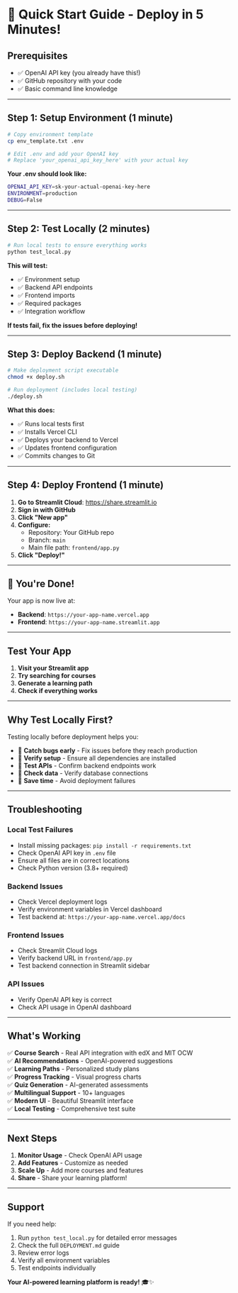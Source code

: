 # 🚀 Quick Start Guide - Deploy in 5 Minutes!

## **Prerequisites**
- ✅ OpenAI API key (you already have this!)
- ✅ GitHub repository with your code
- ✅ Basic command line knowledge

---

## **Step 1: Setup Environment (1 minute)**

```bash
# Copy environment template
cp env_template.txt .env

# Edit .env and add your OpenAI key
# Replace 'your_openai_api_key_here' with your actual key
```

**Your .env should look like:**
```bash
OPENAI_API_KEY=sk-your-actual-openai-key-here
ENVIRONMENT=production
DEBUG=False
```

---

## **Step 2: Test Locally (2 minutes)**

```bash
# Run local tests to ensure everything works
python test_local.py
```

**This will test:**
- ✅ Environment setup
- ✅ Backend API endpoints
- ✅ Frontend imports
- ✅ Required packages
- ✅ Integration workflow

**If tests fail, fix the issues before deploying!**

---

## **Step 3: Deploy Backend (1 minute)**

```bash
# Make deployment script executable
chmod +x deploy.sh

# Run deployment (includes local testing)
./deploy.sh
```

**What this does:**
- ✅ Runs local tests first
- ✅ Installs Vercel CLI
- ✅ Deploys your backend to Vercel
- ✅ Updates frontend configuration
- ✅ Commits changes to Git

---

## **Step 4: Deploy Frontend (1 minute)**

1. **Go to Streamlit Cloud**: https://share.streamlit.io
2. **Sign in with GitHub**
3. **Click "New app"**
4. **Configure:**
   - Repository: Your GitHub repo
   - Branch: `main`
   - Main file path: `frontend/app.py`
5. **Click "Deploy!"**

---

## **🎉 You're Done!**

Your app is now live at:
- **Backend**: `https://your-app-name.vercel.app`
- **Frontend**: `https://your-app-name.streamlit.app`

---

## **Test Your App**

1. **Visit your Streamlit app**
2. **Try searching for courses**
3. **Generate a learning path**
4. **Check if everything works**

---

## **Why Test Locally First?**

Testing locally before deployment helps you:
- 🐛 **Catch bugs early** - Fix issues before they reach production
- 🔧 **Verify setup** - Ensure all dependencies are installed
- 📡 **Test APIs** - Confirm backend endpoints work
- 💾 **Check data** - Verify database connections
- 🚀 **Save time** - Avoid deployment failures

---

## **Troubleshooting**

### **Local Test Failures**
- Install missing packages: `pip install -r requirements.txt`
- Check OpenAI API key in `.env` file
- Ensure all files are in correct locations
- Check Python version (3.8+ required)

### **Backend Issues**
- Check Vercel deployment logs
- Verify environment variables in Vercel dashboard
- Test backend at: `https://your-app-name.vercel.app/docs`

### **Frontend Issues**
- Check Streamlit Cloud logs
- Verify backend URL in `frontend/app.py`
- Test backend connection in Streamlit sidebar

### **API Issues**
- Verify OpenAI API key is correct
- Check API usage in OpenAI dashboard

---

## **What's Working**

✅ **Course Search** - Real API integration with edX and MIT OCW  
✅ **AI Recommendations** - OpenAI-powered suggestions  
✅ **Learning Paths** - Personalized study plans  
✅ **Progress Tracking** - Visual progress charts  
✅ **Quiz Generation** - AI-generated assessments  
✅ **Multilingual Support** - 10+ languages  
✅ **Modern UI** - Beautiful Streamlit interface  
✅ **Local Testing** - Comprehensive test suite  

---

## **Next Steps**

1. **Monitor Usage** - Check OpenAI API usage
2. **Add Features** - Customize as needed
3. **Scale Up** - Add more courses and features
4. **Share** - Share your learning platform!

---

## **Support**

If you need help:
1. Run `python test_local.py` for detailed error messages
2. Check the full `DEPLOYMENT.md` guide
3. Review error logs
4. Verify all environment variables
5. Test endpoints individually

**Your AI-powered learning platform is ready!** 🎓✨ 